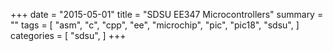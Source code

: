 +++
date = "2015-05-01"
title = "SDSU EE347 Microcontrollers"
summary = ""
tags = [
    "asm",
    "c",
    "cpp",
    "ee",
    "microchip",
    "pic",
    "pic18",
    "sdsu",
]
categories = [
    "sdsu",
]
+++

